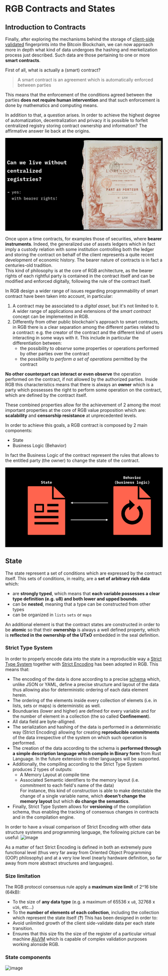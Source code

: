 # RGB Contracts and States

## Introduction to Contracts

Finally, after exploring the mechanisms behind the storage of [client-side validated](#csw-w-btc.md) fingerprints into the Bitcoin Blockchain, we can now approach more in depth what kind of data undergoes the hashing and merkelization process just described. Such data are those pertaining to one or more **smart contracts**.  

First of all, what is actually a (smart) contract? 

> A smart contract is an agreement which is automatically enforced between parties

This means that the enforcement of the conditions agreed between the parties **does not require human intervention** and that such enforcement is done by mathematics and computing means. 

In addition to that, a question arises. In order to achieve the highest degree of automatization, decentralization and privacy it is possible to forfeit centralized registry storing contract ownership and information?
The affirmative answer lie back at the origins.
 
 ![Alt text](img/orenoque-contract.png)

 Once upon a time contracts, for examples those of securities, where **bearer instruments**. Indeed, the generalized use of assets ledgers which in fact imply a custody relation with some institution controlling both the ledger and storing the contract on behalf of the client represents a quite recent development of economic history. The bearer nature of contracts is in fact a centuries-old tradition.   
This kind of philosophy is at the core of RGB architecture, as the bearer rights of each rightful party is contained in the contract itself and can be modified and enforced digitally, following the rule of the contract itself. 

In RGB design a wider range of issues regarding programmability of smart contract have been taken into account, in particular:
1. A contract may be associated to a *digital asset*, but it's not limited to it. A wider range of applications and extensions of the *smart contract* concept can be implemented in RGB. 
2. Differently from other public blockchain's approach to smart contracts, in RGB there is a clear separation among the different parties related to a contract: e.g. the creator of the contract and the different kind of users interacting in some ways with it. This include in particular the differentiation between:
    * the possibility to *observe* some properties or operations performed by other parties over the contract
    * the possibility to *perform a set of operations* permitted by the contract

**No other counterpart can interact or even observe** the operation performed on the contract, if not allowed by the authorized parties. Inside RGB this characteristics means that there is always an **owner** which is a party which possesses the right to perform some operation on the contract, which are defined by the contract itself. 

These combined properties allow for the achievement of 2 among the most important properties at the core of RGB value proposition which are: **scalability** and **censorship resistance** at unprecedented levels.


In order to achieve this goals, a RGB contract is composed by 2 main components:
* State
* Business Logic (Behavior) 

In fact the Business Logic of the contract represent the rules that allows to the entitled party (the owner) to change the state of the contract.

![Alt text](img/state-business-logic.png)


## State 

The state represent a set of conditions which are expressed by the contract itself.
This sets of conditions, in reality, are a **set of arbitrary rich data** which:
* are **strongly typed**, which means that **each variable possesses a clear type definition (e.g. u8) and both lower and upped bounds**.
* can be **nested**, meaning that a type can be constructed from other types 
* can be organized in `lists` `sets` or `maps`

An additional element is that the contract states are constructed in order to be **atomic** so that their **ownership** is always a well defined property, which is **reflected in the ownership of the UTxO** embedded in the seal definition.

### Strict Type System

In order to properly encode data into the state in a reproducible way a [Strict Type System]() together with [Strict Encoding]() has been adopted in RGB. This means that:
* The encoding of the data is done according to a precise [schema](#terminilogy/glossary.md#schema) which, unlike JSON or YAML, define a precise structure and layout of the data thus allowing also for deterministic ordering of each data element herein.
* The ordering of the elements inside every collection of elemets (i.e. in lists, sets or maps) is deterministic as well.
* Bounduaries (lower and higher) are defined for every variable and for the number of element in a collection (the so called **Confinement**).
* All data field are byte-alligned.
* The serialization and hashing of the data is performed in a deterministic way (Strict Encoding) allowing for creating **reproducible commitments** of the data irrespective of the system on which such operation is performed.
* The creation of the data according to the schema is **performed through a simple description language which compile in Binary form** from Rust Language. In the future extension to other languages will be supported.
* Additionally, the compiling according to the Strict Type System produces 2 types of outputs:
  * A Memory Layout at compile time
  * Associated Semantic identifiers to the memory layout (i.e. commitment to each field's name of the data)  
   For instance, this kind of construction is able to make detectable the change of a single variable name, which **doesn't change the memory layout** but which **do change the semantics**.
* Finally, Strict Type System allows for **versioning** of the compilation schema, thus enabling the tracking of consensus changes in contracts and in the compilation engine.
  
In order to have a visual comparison of Strict Encoding with other data structure systems and programming language, the following picture can be useful:
![image](https://github.com/parsevalbtc/RGB-Documentation/assets/74722637/d5a1d267-f673-4154-a3d6-3de38b2491a3)

As a matter of fact Strict Encoding is defined in both an extremely pure functional level (thus very far away from Oriented Object Programming (OOP) philosophy) and at a very low level (nearly hardware definition, so far away from more abstract structures and languages).

### Size limitation

The RGB protocol consensus rule apply a **maximum size limit** of 2^16 bite (64kB):
* To the size of **any data type** (e.g. a maximum of 65536 x `u8`, 32768 x `u16`, etc...) 
* To the **number of elements of each collection**, including the collection which represent the state itself (**?**)
This has been designed in order to:
* Avoid unlimited growth of the client side-validate data per each state transition.
* Ensures that this size fits the size of the register of a particular virtual machine [AluVM]() which is capable of complex validation purposes working alonside RGB.

### State components

![image](https://github.com/parsevalbtc/RGB-Documentation/assets/74722637/3f4ad599-558f-4c61-849f-1d6ed7834c40)










